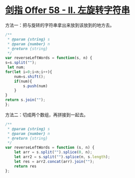 # [剑指 Offer 58 - II. 左旋转字符串](https://leetcode-cn.com/problems/zuo-xuan-zhuan-zi-fu-chuan-lcof/)

方法一：把与旋转的字符串拿出来放到该放到的地方去。

```js
/**
 * @param {string} s
 * @param {number} n
 * @return {string}
 */
var reverseLeftWords = function(s, n) {
s=s.split("");
 let num;
for(let i=0;i<n;i++){
    num=s.shift();
    if(num){
        s.push(num)
    }
}
return s.join("");
};
```

方法二：切成两个数组，再拼接到一起去。

```js
/**
 * @param {string} s
 * @param {number} n
 * @return {string}
 */
var reverseLeftWords = function (s, n) {
    let arr = s.split("").splice(0, n);
    let arr2 = s.split("").splice(n, s.length);
    let res = arr2.concat(arr).join("");
    return res
};
```

